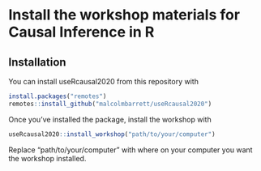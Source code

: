 
<!-- README.md is generated from README.Rmd. Please edit that file -->

# Install the workshop materials for Causal Inference in R

<!-- badges: start -->

<!-- badges: end -->

## Installation

You can install useRcausal2020 from this repository with

``` r
install.packages("remotes")
remotes::install_github("malcolmbarrett/useRcausal2020")
```

Once you’ve installed the package, install the workshop with

``` r
useRcausal2020::install_workshop("path/to/your/computer")
```

Replace “path/to/your/computer” with where on your computer you want the
workshop installed.
